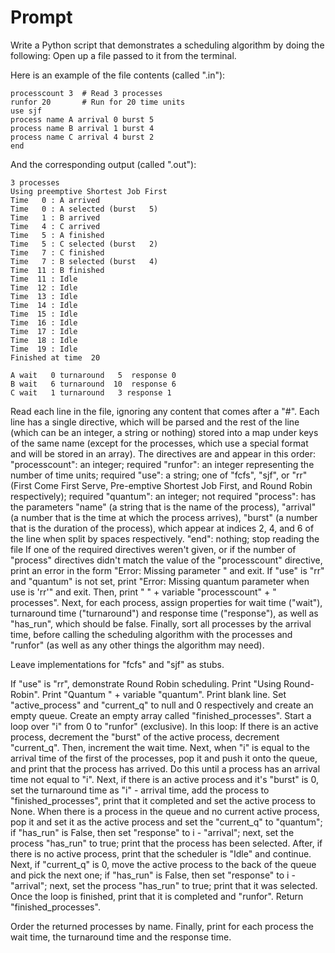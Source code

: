 # Prompt

Write a Python script that demonstrates a scheduling algorithm by doing the following:
Open up a file passed to it from the terminal.

Here is an example of the file contents (called "<name>.in"):
```
processcount 3  # Read 3 processes
runfor 20   	# Run for 20 time units
use sjf
process name A arrival 0 burst 5
process name B arrival 1 burst 4
process name C arrival 4 burst 2
end
```
And the corresponding output (called "<name>.out"):
```
3 processes
Using preemptive Shortest Job First
Time   0 : A arrived
Time   0 : A selected (burst   5)
Time   1 : B arrived
Time   4 : C arrived
Time   5 : A finished
Time   5 : C selected (burst   2)
Time   7 : C finished
Time   7 : B selected (burst   4)
Time  11 : B finished
Time  11 : Idle
Time  12 : Idle
Time  13 : Idle
Time  14 : Idle
Time  15 : Idle
Time  16 : Idle
Time  17 : Idle
Time  18 : Idle
Time  19 : Idle
Finished at time  20

A wait   0 turnaround   5  response 0
B wait   6 turnaround  10  response 6
C wait   1 turnaround   3 response 1
```

Read each line in the file, ignoring any content that comes after a "#".
Each line has a single directive, which will be parsed and the rest of the line (which can be an integer, a string or nothing) stored into a map under keys of the same name (except for the processes, which use a special format and will be stored in an array). The directives are and appear in this order:
"processcount": an integer; required
"runfor": an integer representing the number of time units; required
"use": a string; one of "fcfs", "sjf", or "rr" (First Come First Serve, Pre-emptive Shortest Job First, and Round Robin respectively); required
"quantum": an integer; not required
"process": has the parameters "name" (a string that is the name of the process), "arrival" (a number that is the time at which the process arrives), "burst" (a number that is the duration of the process), which appear at indices 2, 4, and 6 of the line when split by spaces respectively.
"end": nothing; stop reading the file
If one of the required directives weren't given, or if the number of "process" directives didn't match the value of the "processcount" directive, print an error in the form "Error: Missing parameter <parameter>" and exit.
If "use" is "rr" and "quantum" is not set, print "Error: Missing quantum parameter when use is 'rr'" and exit.
Then, print "  " + variable "processcount" + " processes".
Next, for each process, assign properties for wait time ("wait"), turnaround time ("turnaround") and response time ("response"), as well as "has_run", which should be false.
Finally, sort all processes by the arrival time, before calling the scheduling algorithm with the processes and "runfor" (as well as any other things the algorithm may need).

Leave implementations for "fcfs" and "sjf" as stubs.

If "use" is "rr", demonstrate Round Robin scheduling.
Print "Using Round-Robin".
Print "Quantum " + variable "quantum".
Print blank line.
Set "active_process" and "current_q" to null and 0 respectively and create an empty queue.
Create an empty array called "finished_processes".
Start a loop over "i" from 0 to "runfor" (exclusive).
In this loop:
If there is an active process, decrement the "burst" of the active process, decrement "current_q".
Then, increment the wait time.
Next, when "i" is equal to the arrival time of the first of the processes, pop it and push it onto the queue, and print that the process has arrived. Do this until a process has an arrival time not equal to "i".
Next, if there is an active process and it's "burst" is 0, set the turnaround time as "i" - arrival time, add the process to "finished_processes", print that it completed and set the active process to None.
When there is a process in the queue and no current active process, pop it and set it as the active process and set the "current_q" to "quantum"; if "has_run" is False, then set "response" to i - "arrival"; next, set the process "has_run" to true; print that the process has been selected.
After, if there is no active process, print that the scheduler is "Idle" and continue.
Next, if "current_q" is 0, move the active process to the back of the queue and pick the next one;  if "has_run" is False, then set "response" to i - "arrival"; next, set the process "has_run" to true; print that it was selected.
Once the loop is finished, print that it is completed and "runfor".
Return "finished_processes".

Order the returned processes by name.
Finally, print for each process the wait time, the turnaround time and the response time.
